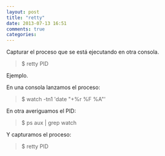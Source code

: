 ```yaml
---
layout: post
title: "retty"
date: 2013-07-13 16:51
comments: true
categories: 
---
```

Capturar el proceso que se está ejecutando en otra consola.

>$ retty PID

Ejemplo.

En una consola lanzamos el proceso:

>$ watch -tn1 'date "+%r %F %A"'

En otra averiguamos el PID:

>$ ps aux | grep watch

Y capturamos el proceso:

>$ retty PID

